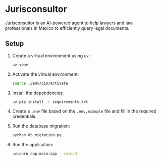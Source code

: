 # Jurisconsultor

Jurisconsultor is an AI-powered agent to help lawyers and law professionals in Mexico to efficiently query legal documents.

## Setup

1.  Create a virtual environment using `uv`:
    ```bash
    uv venv
    ```

2.  Activate the virtual environment:
    ```bash
    source .venv/bin/activate
    ```

3.  Install the dependencies:
    ```bash
    uv pip install -r requirements.txt
    ```

4.  Create a `.env` file based on the `.env.example` file and fill in the required credentials.

5.  Run the database migration:
    ```bash
    python db_migration.py
    ```

6.  Run the application:
    ```bash
    uvicorn app.main:app --reload
    ```
